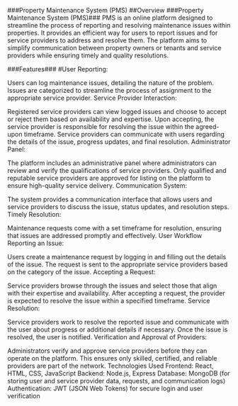 ###Property Maintenance System (PMS) 
##Overview
###Property Maintenance System (PMS)###
PMS is an online platform designed to streamline the process of reporting and resolving maintenance issues within properties. It provides an efficient way for users to report issues and for service providers to address and resolve them. The platform aims to simplify communication between property owners or tenants and service providers while ensuring timely and quality resolutions.

###Features###
#User Reporting:

Users can log maintenance issues, detailing the nature of the problem.
Issues are categorized to streamline the process of assignment to the appropriate service provider.
Service Provider Interaction:

Registered service providers can view logged issues and choose to accept or reject them based on availability and expertise.
Upon accepting, the service provider is responsible for resolving the issue within the agreed-upon timeframe.
Service providers can communicate with users regarding the details of the issue, progress updates, and final resolution.
Administrator Panel:

The platform includes an administrative panel where administrators can review and verify the qualifications of service providers.
Only qualified and reputable service providers are approved for listing on the platform to ensure high-quality service delivery.
Communication System:

The system provides a communication interface that allows users and service providers to discuss the issue, status updates, and resolution steps.
Timely Resolution:

Maintenance requests come with a set timeframe for resolution, ensuring that issues are addressed promptly and effectively.
User Workflow
Reporting an Issue:

Users create a maintenance request by logging in and filling out the details of the issue.
The request is sent to the appropriate service providers based on the category of the issue.
Accepting a Request:

Service providers browse through the issues and select those that align with their expertise and availability.
After accepting a request, the provider is expected to resolve the issue within a specified timeframe.
Service Resolution:

Service providers work to resolve the reported issue and communicate with the user about progress or additional details if necessary.
Once the issue is resolved, the user is notified.
Verification and Approval of Providers:

Administrators verify and approve service providers before they can operate on the platform. This ensures only skilled, certified, and reliable providers are part of the network.
Technologies Used
Frontend: React, HTML, CSS, JavaScript
Backend: Node.js, Express
Database: MongoDB (for storing user and service provider data, requests, and communication logs)
Authentication: JWT (JSON Web Tokens) for secure login and user verification
